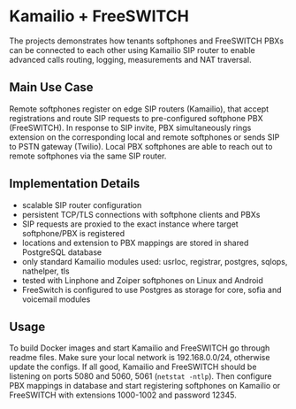 # Kamailio + FreeSWITCH

The projects demonstrates how tenants softphones and FreeSWITCH PBXs can be connected to each other using Kamailio SIP router to enable advanced calls routing, logging, measurements and NAT traversal.

## Main Use Case

Remote softphones register on edge SIP routers (Kamailio), that accept registrations and route SIP requests to pre-configured softphone PBX (FreeSWITCH). In response to SIP invite, PBX simultaneously rings extension on the corresponding local and remote softphones or sends SIP to PSTN gateway (Twilio). Local PBX softphones are able to reach out to remote softphones via the same SIP router.

## Implementation Details

- scalable SIP router configuration
- persistent TCP/TLS connections with softphone clients and PBXs
- SIP requests are proxied to the exact instance where target softphone/PBX is registered
- locations and extension to PBX mappings are stored in shared PostgreSQL database
- only standard Kamailio modules used: usrloc, registrar, postgres, sqlops, nathelper, tls
- tested with Linphone and Zoiper softphones on Linux and Android
- FreeSwitch is configured to use Postgres as storage for core, sofia and voicemail modules

## Usage

To build Docker images and start Kamailio and FreeSWITCH go through readme files. Make sure your local network is 192.168.0.0/24, otherwise update the configs. If all good, Kamailio and FreeSWITCH should be listening on ports 5080 and 5060, 5061 (`netstat -ntlp`). Then configure PBX mappings in database and start registering softphones on Kamailio or FreeSWITCH with extensions 1000-1002 and password 12345.
